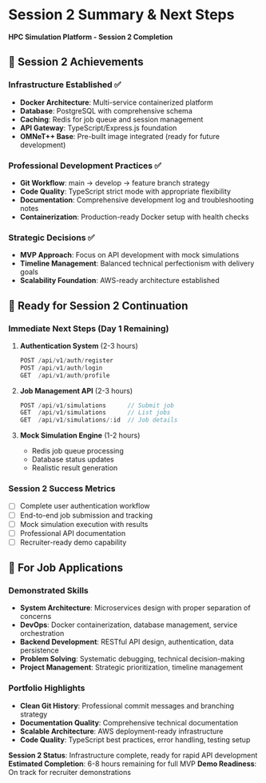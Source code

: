 # Session 2 Summary & Next Steps
**HPC Simulation Platform - Session 2 Completion**

## 🎯 Session 2 Achievements

### Infrastructure Established ✅
- **Docker Architecture**: Multi-service containerized platform
- **Database**: PostgreSQL with comprehensive schema 
- **Caching**: Redis for job queue and session management
- **API Gateway**: TypeScript/Express.js foundation
- **OMNeT++ Base**: Pre-built image integrated (ready for future development)

### Professional Development Practices ✅
- **Git Workflow**: main → develop → feature branch strategy
- **Code Quality**: TypeScript strict mode with appropriate flexibility
- **Documentation**: Comprehensive development log and troubleshooting notes
- **Containerization**: Production-ready Docker setup with health checks

### Strategic Decisions ✅
- **MVP Approach**: Focus on API development with mock simulations
- **Timeline Management**: Balanced technical perfectionism with delivery goals
- **Scalability Foundation**: AWS-ready architecture established

## 🚀 Ready for Session 2 Continuation

### Immediate Next Steps (Day 1 Remaining)
1. **Authentication System** (2-3 hours)
   ```typescript
   POST /api/v1/auth/register
   POST /api/v1/auth/login
   GET  /api/v1/auth/profile
   ```

2. **Job Management API** (2-3 hours)
   ```typescript
   POST /api/v1/simulations      // Submit job
   GET  /api/v1/simulations      // List jobs
   GET  /api/v1/simulations/:id  // Job details
   ```

3. **Mock Simulation Engine** (1-2 hours)
   - Redis job queue processing
   - Database status updates
   - Realistic result generation

### Session 2 Success Metrics
- [ ] Complete user authentication workflow
- [ ] End-to-end job submission and tracking
- [ ] Mock simulation execution with results
- [ ] Professional API documentation
- [ ] Recruiter-ready demo capability

## 💼 For Job Applications

### Demonstrated Skills
- **System Architecture**: Microservices design with proper separation of concerns
- **DevOps**: Docker containerization, database management, service orchestration
- **Backend Development**: RESTful API design, authentication, data persistence
- **Problem Solving**: Systematic debugging, technical decision-making
- **Project Management**: Strategic prioritization, timeline management

### Portfolio Highlights
- **Clean Git History**: Professional commit messages and branching strategy
- **Documentation Quality**: Comprehensive technical documentation
- **Scalable Architecture**: AWS deployment-ready infrastructure
- **Code Quality**: TypeScript best practices, error handling, testing setup


**Session 2 Status**: Infrastructure complete, ready for rapid API development
**Estimated Completion**: 6-8 hours remaining for full MVP
**Demo Readiness**: On track for recruiter demonstrations

